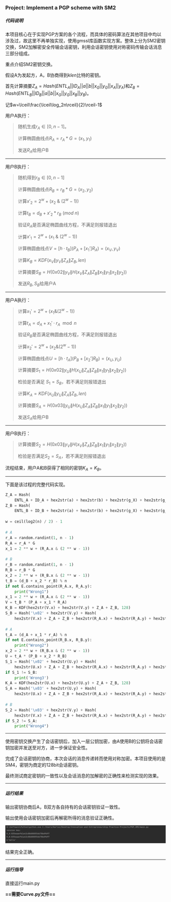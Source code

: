 ### **Project: Implement a PGP scheme with SM2**

##### 代码说明

本项目核心在于实现PGP方案的各个流程，而具体的密码算法在其他项目中均以涉及过，故这里不再单独实现，使用gmssl库函数实现方案。整体上分为SM2密钥交换，SM2加解密安全传输会话密钥，利用会话密钥使用对称密码传输会话消息三部分组成。

重点介绍SM2密钥交换。

假设A为发起方，A，B协商得到$klen$比特的密钥。

首先计算摘要$Z_A=Hash(ENTL_A||ID_A||a||b||x_G||y_G||x_A||y_A)$和$Z_B=Hash(ENTL_B||ID_B||a||b||x_G||y_G||x_B||y_B)$。

记$w=\lceil\frac{\lceil\log_2n\rceil}{2}\rceil-1$

用户A执行：

> 随机生成$r_A\in [0,n-1]$。
>
> 计算椭圆曲线点$R_A=r_A*G=(x_1,y_1)$
>
> 发送$R_A$给用户B

------

用户B执行：

> 随机得到$r_B\in [0,n-1]$
>
> 计算椭圆曲线点$R_B=r_B*G=(x_2,y_2)$
>
> 计算$x'_2 = 2^w+(x_2\ \&\ (2^w−1))$
>
> 计算$t_B = d_B + x'_2*r_B \ (mod\ n)$
>
> 验证$R_A$是否满足椭圆曲线方程，不满足则报错退出
>
> 计算$x'_1 = 2^w+(x_1\ \&\ (2^w−1))$
>
> 计算椭圆曲线点$V=[h \cdot t_B](P_A+[x_1']R_A) = (x_V,y_V)$
>
> 计算$K_B = KDF(x_V\|y_V\|Z_A\|Z_B,len)$
>
> 计算摘要$S_B = H(0x02\|y_V\|H(x_V\|Z_A\|Z_B\|x_1\|y_1\|x_2\|y_2))$
>
> 发送$R_B,S_B$​给用户A

------

用户A执行：

> 计算$x_1' = 2^w + (x_1 \& (2^w-1))$
>
> 计算$t_A = d_A+x_1' \cdot r_A \mod n$
>
> 验证$R_B$是否满足椭圆曲线方程，不满足则报错退出
>
> 计算$x_2' = 2^w + (x_2 \& (2^w-1))$
>
> 计算椭圆曲线点$U=[h \cdot t_A](P_B+[x_2']R_B) = (x_U,y_U)$
>
> 计算摘要$S_1 = H(0x02\|y_U\|H(x_U\|Z_A\|Z_B\|x_1\|y_1\|x_2\|y_2))$
>
> 检验是否满足 $S_1=S_B$，若不满足则报错退出
>
> 计算$K_A = KDF(x_U\|y_U\|Z_A\|Z_B,len)$
>
> 计算摘要$S_A = H(0x03\|y_U\|H(x_U\|Z_A\|Z_B\|x_1\|y_1\|x_2\|y_2))$
>
> 发送$S_A$给用户B

------

用户B执行：

> 计算摘要$S_2 = H(0x03\|y_V\|H(x_V\|Z_A\|Z_B\|x_1\|y_1\|x_2\|y_2))$
>
> 检验是否满足$S_2=S_A$，若不满足则报错退出

流程结束，用户A和B获得了相同的密钥$K_A=K_B$。

------

下面是该过程的完整代码实现。

```python
Z_A = Hash(
    ENTL_A + ID_A + hex2str(a) + hex2str(b) + hex2str(g_X) + hex2str(g_Y) + hex2str(P_A.x) + hex2str(P_A.y))
Z_B = Hash(
    ENTL_B + ID_B + hex2str(a) + hex2str(b) + hex2str(g_X) + hex2str(g_Y) + hex2str(P_B.x) + hex2str(P_B.y))

w = ceil(log2(n) / 2) - 1

# A
r_A = random.randint(1, n - 1)
R_A = r_A * G
x_1 = 2 ** w + (R_A.x & (2 ** w - 1))

# B
r_B = random.randint(1, n - 1)
R_B = r_B * G
x_2 = 2 ** w + (R_B.x & (2 ** w - 1))
t_B = (d_B + x_2 * r_B) % n
if not E.contains_point(R_A.x, R_A.y):
    print("Wrong1")
x_1 = 2 ** w + (R_A.x & (2 ** w - 1))
V = t_B * (P_A + x_1 * R_A)
K_B = KDF(hex2str(V.x) + hex2str(V.y) + Z_A + Z_B, 128)
S_B = Hash('\x02' + hex2str(V.y) + Hash(
    hex2str(V.x) + Z_A + Z_B + hex2str(R_A.x) + hex2str(R_A.y) + hex2str(R_B.x) + hex2str(R_B.y)))

# A
t_A = (d_A + x_1 * r_A) % n
if not E.contains_point(R_B.x, R_B.y):
    print("Wrong2")
x_2 = 2 ** w + (R_B.x & (2 ** w - 1))
U = t_A * (P_B + x_2 * R_B)
S_1 = Hash('\x02' + hex2str(U.y) + Hash(
    hex2str(U.x) + Z_A + Z_B + hex2str(R_A.x) + hex2str(R_A.y) + hex2str(R_B.x) + hex2str(R_B.y)))
if S_1 != S_B:
    print('Wrong3')
K_A = KDF(hex2str(U.x) + hex2str(U.y) + Z_A + Z_B, 128)
S_A = Hash('\x03' + hex2str(U.y) + Hash(
    hex2str(U.x) + Z_A + Z_B + hex2str(R_A.x) + hex2str(R_A.y) + hex2str(R_B.x) + hex2str(R_B.y)))

# B
S_2 = Hash('\x03' + hex2str(V.y) + Hash(
    hex2str(V.x) + Z_A + Z_B + hex2str(R_A.x) + hex2str(R_A.y) + hex2str(R_B.x) + hex2str(R_B.y)))
if S_2 != S_A:
    print("Wrong4")
```

------

使用密钥交换产生了会话密钥后，加入一层公钥加密，由A使用B的公钥将会话密钥加密并发送至对方，进一步保证安全性。

完成了会话密钥的协商，本次会话的消息传递转而使用对称加密。本项目使用的是SM4，密钥为商定的128bit会话密钥。

最终测试商定密钥的一致性以及会话消息的加解密的正确性来检测实现的效果。

------

##### 运行结果

输出密钥协商后A，B双方各自持有的会话密钥验证一致性。

输出使用会话密钥加密后再解密所得的消息验证正确性。

![image-20220725204853026](./result.png)

结果完全正确。

------

##### 运行指导

直接运行main.py

**==需要Curve.py文件==**